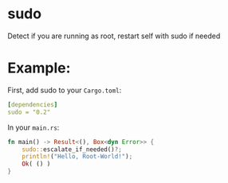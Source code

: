 # sudo

Detect if you are running as root, restart self with sudo if needed

# Example:

First, add sudo to your `Cargo.toml`:

```yaml
[dependencies]
sudo = "0.2"
```

In your `main.rs`:

```rust
fn main() -> Result<(), Box<dyn Error>> {
    sudo::escalate_if_needed()?;
    println!("Hello, Root-World!");
    Ok( () )
}
```
